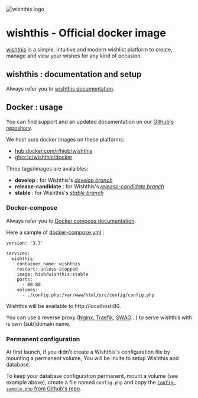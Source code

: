 ![wishthis logo](https://raw.githubusercontent.com/wishthis/wishthis/develop/src/assets/img/logo-readme.svg "wishthis logo")

# wishthis - Official docker image
[wishthis](https://wishthis.online/) is a simple, intuitive and modern wishlist platform to create, manage and view your wishes for any kind of occasion.

## wishthis : documentation and setup
Always refer you to [wishthis documentation](https://github.com/wishthis/wishthis/).

## Docker : usage
You can find support and an updated documentation on our [Github's repository](https://github.com/wishthis/docker/).

We host ours docker images on these platforms:
 - [hub.docker.com/r/hiob/wishthis](https://hub.docker.com/r/hiob/wishthis)
 - [ghcr.io/wishthis/docker](https://ghcr.io/wishthis/docker)

Three tags/images are avalaibles: 
- **develop** : for Wishthis's [*develop branch*](https://github.com/wishthis/wishthis/tree/develop)
- **release-candidate** : for Wishthis's [*release-candidate branch*](https://github.com/wishthis/wishthis/tree/release-candidate)
- **stable** : for Wishthis's [*stable branch*](https://github.com/wishthis/wishthis/tree/stable)

### Docker-compose
Always refer you to [Docker compose documentation](https://docs.docker.com/compose/reference/).

Here a sample of [docker-compose.yml](sample/docker-compose.yml.sample) :

```
version: '3.7'

services:
  wishthis:
    container_name: wishthis
    restart: unless-stopped
    image: hiob/wishthis:stable
    ports:
      - 80:80
    volumes:
      - ./config.php:/var/www/html/src/config/config.php
```

Wishthis will be available to http://localhost:80. 

You can use a reverse proxy ([Nginx](https://www.nginx.com/),[ Traefik](https://doc.traefik.io/traefik/getting-started/quick-start/), [SWAG](https://docs.linuxserver.io/general/swag)...) to serve wishthis with is own (sub)domain name. 

### Permanent configuration
At first launch, if you didn't create a Wishthis's configuration file by mounting a permanent volume, You will be invite to setup Wishthis and database.

To keep your database configuration  permanent, mount a volume (see example above), create a file named `config.php` and copy the [`config-sample.php` from Github's repo](https://github.com/wishthis/wishthis/blob/develop/src/config/config-sample.php).
